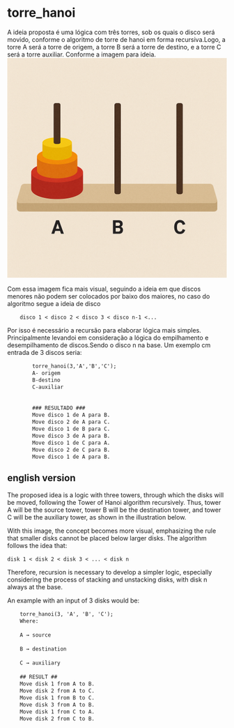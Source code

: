 # torre_hanoi

A ideia proposta é uma lógica com três torres, sob os quais o disco será movido, conforme o algoritmo de torre de hanoi em forma recursiva.Logo, a torre A será a torre de origem, a torre B será a torre de destino, e a torre C será a torre auxiliar. Conforme a imagem para ideia.
        ![alt text](imagem/image.png)

Com essa imagem fica mais visual, seguindo a ideia em que discos menores não podem ser colocados por baixo dos maiores, no caso do algoritmo segue a ideia de disco      
        
        disco 1 < disco 2 < disco 3 < disco n-1 <...

 Por isso é necessário a recursão para elaborar lógica mais simples. Principalmente levandoi em consideração a lógica do empilhamento e desempilhamento de discos.Sendo o disco n na base.
 Um exemplo cm entrada de 3 discos seria:

            torre_hanoi(3,'A','B','C');
            A- origem
            B-destino
            C-auxiliar


            ### RESULTADO ###
            Move disco 1 de A para B.
            Move disco 2 de A para C.
            Move disco 1 de B para C.
            Move disco 3 de A para B.
            Move disco 1 de C para A.
            Move disco 2 de C para B.
            Move disco 1 de A para B.


## english version

The proposed idea is a logic with three towers, through which the disks will be moved, following the Tower of Hanoi algorithm recursively. Thus, tower A will be the source tower, tower B will be the destination tower, and tower C will be the auxiliary tower, as shown in the illustration below.


With this image, the concept becomes more visual, emphasizing the rule that smaller disks cannot be placed below larger disks. The algorithm follows the idea that:


    disk 1 < disk 2 < disk 3 < ... < disk n

Therefore, recursion is necessary to develop a simpler logic, especially considering the process of stacking and unstacking disks, with disk n always at the base.

An example with an input of 3 disks would be:


        torre_hanoi(3, 'A', 'B', 'C');
        Where:

        A → source

        B → destination

        C → auxiliary

        ## RESULT ##
        Move disk 1 from A to B.
        Move disk 2 from A to C.
        Move disk 1 from B to C.
        Move disk 3 from A to B.
        Move disk 1 from C to A.
        Move disk 2 from C to B.

